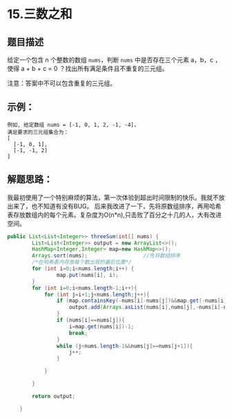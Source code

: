 15.三数之和
===
题目描述
---
给定一个包含 n 个整数的数组 `nums`，判断 `nums` 中是否存在三个元素 a，b，c ，使得 a + b + c = 0 ？找出所有满足条件且不重复的三元组。

注意：答案中不可以包含重复的三元组。

示例：
---
    例如, 给定数组 nums = [-1, 0, 1, 2, -1, -4]，
    满足要求的三元组集合为：
    [
      [-1, 0, 1],
      [-1, -1, 2]
    ]
解题思路：
---
我最初使用了一个特别麻烦的算法，第一次体验到超出时间限制的快乐。我就不放出来了，也不知道有没有BUG。
后来我改进了一下，先将原数组排序，再用哈希表存放数组内的每个元素。复杂度为O(n*n),只击败了百分之十几的人，大有改进空间。

```java
public List<List<Integer>> threeSum(int[] nums) {
        List<List<Integer>> output = new ArrayList<>();
        HashMap<Integer,Integer> map=new HashMap<>();
        Arrays.sort(nums);                  //先将数组排序
        /*在哈希表内存放每个数出现的最后位置*/
        for (int i=0;i<nums.length;i++) {
                map.put(nums[i], i);
        }
        for (int i=0;i<nums.length-1;i++){
            for (int j=i+1;j<nums.length;j++){
                if (map.containsKey(-nums[i]-nums[j])&&map.get(-nums[i]-nums[j])>j){
                    output.add(Arrays.asList(nums[i],nums[j],-nums[i]-nums[j]));
                }
                if (nums[i]==nums[j]){
                    i=map.get(nums[i])-1;
                    break;
                }
                while (j<nums.length-1&&nums[j]==nums[j+1]){
                    j++;
                }

            }

        }

        return output;

    }
```

